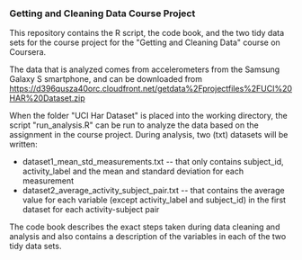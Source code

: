 ### Getting and Cleaning Data Course Project

This repository contains the R script, the code book, and the two tidy data sets for the course project for the "Getting and Cleaning Data" course on Coursera.

The data that is analyzed comes from accelerometers from the Samsung Galaxy S smartphone, and can be downloaded from https://d396qusza40orc.cloudfront.net/getdata%2Fprojectfiles%2FUCI%20HAR%20Dataset.zip

When the folder "UCI Har Dataset" is placed into the working directory, the script "run_analysis.R" can be run to analyze the data based on the assignment in the course project. During analysis, two (txt) datasets will be written:

* dataset1_mean_std_measurements.txt -- that only contains subject_id, activity_label and the mean and standard deviation for each measurement
* dataset2_average_activity_subject_pair.txt -- that contains the average value for each variable (except activity_label and subject_id) in the first dataset for each activity-subject pair

The code book describes the exact steps taken during data cleaning and analysis and also contains a description of the variables in each of the two tidy data sets.
